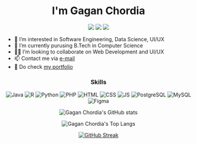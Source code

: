 <div>
  <h1 align="center">I'm Gagan Chordia</h1>
  <p align="center">
    <a href="https://www.linkedin.com/in/gagan-chordia/"><img src="https://img.shields.io/badge/LinkedIn-0077B5?style=for-the-badge&logo=linkedin&logoColor=white"></a>
    <a href="https://gaganchordia.medium.com/"><img src="https://img.shields.io/badge/Medium-12100E?style=for-the-badge&logo=medium&logoColor=white"></a>
    <a href="https://www.behance.net/gaganchordia"><img src="https://img.shields.io/badge/-Behance-005CFF?style=for-the-badge&logo=behance&logoColor=white"></a>
  </p>
</div>

- 👀 I’m interested in Software Engineering, Data Science, UI/UX
- 🌱 I’m currently purusing B.Tech in Computer Science
- 🐱‍👤 I’m looking to collaborate on Web Development and UI/UX
- 📫 Contact me via <a href="mailto:gaganchordia@protonmail.com">e-mail</a>
- 👦 Do check <a href="https://gagan-gv.github.io">my portfolio</a>

<h3 align="center">Skills</h3>
<p align="center">
  <img src="https://img.shields.io/badge/Java-ED8B00?style=for-the-badge&logo=java&logoColor=white" alt="Java"/>
  <img src="https://img.shields.io/badge/R-276DC3?style=for-the-badge&logo=r&logoColor=white" alt="R"/>
  <img src="https://img.shields.io/badge/Python-323232?style=for-the-badge&logo=python&logoColor=white" alt="Python"/>
  <img src="https://img.shields.io/badge/PHP-777BB4?style=for-the-badge&logo=php&logoColor=white" alt="PHP"/>
  <img src="https://img.shields.io/badge/HTML5-E34F26?style=for-the-badge&logo=html5&logoColor=white" alt="HTML"/>
  <img src="https://img.shields.io/badge/CSS3-1572B6?style=for-the-badge&logo=css3&logoColor=white" alt="CSS"/>
  <img src="https://img.shields.io/badge/JavaScript-F7DF1E?style=for-the-badge&logo=javascript&logoColor=black" alt="JS"/>
  <img src="https://img.shields.io/badge/PostgreSQL-316192?style=for-the-badge&logo=postgresql&logoColor=white" alt="PostgreSQL"/>
  <img src="https://img.shields.io/badge/MySQL-00000F?style=for-the-badge&logo=mysql&logoColor=white" alt="MySQL"/>
  <img src="https://img.shields.io/badge/-Figma-orange?style=for-the-badge&logo=figma&logoColor=white" alt="Figma"/>
</p>

<div align="center">
  
  ![Gagan Chordia's GitHub stats](https://github-readme-stats.vercel.app/api?username=gagan-gv&show_icons=true&theme=dracula)
  
  ![Gagan Chordia's Top Langs](https://github-readme-stats.vercel.app/api/top-langs/?username=gagan-gv&layout=compact&theme=dracula)
  
  [![GitHub Streak](http://github-readme-streak-stats.herokuapp.com?user=gagan-gv&theme=dracula)](https://git.io/streak-stats)
  
</div>

<!---
gagan-gv/gagan-gv is a ✨ special ✨ repository because its `README.md` (this file) appears on your GitHub profile.
You can click the Preview link to take a look at your changes.
--->
